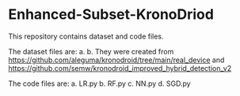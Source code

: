 # Enhanced-Subset-KronoDriod

This repository contains dataset and code files.

The dataset files are:
a. 
b. 
They were created from https://github.com/aleguma/kronodroid/tree/main/real_device and https://github.com/semw/kronodroid_improved_hybrid_detection_v2

The code files are:
a. LR.py
b. RF.py
c. NN.py
d. SGD.py
